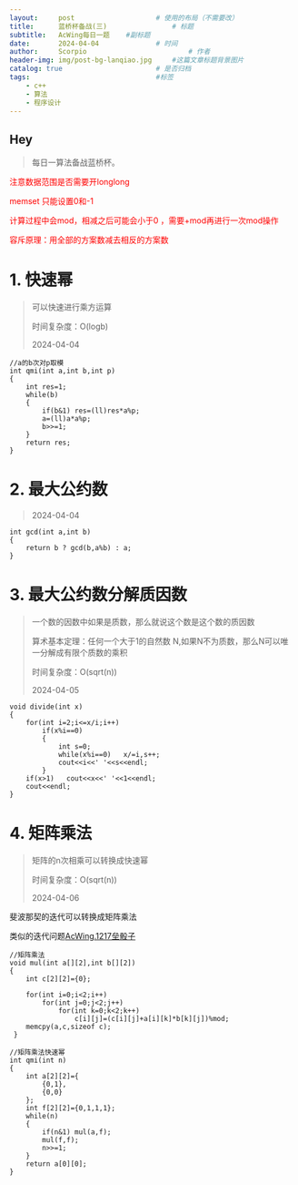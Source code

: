 ```yaml
---
layout:     post   				    # 使用的布局（不需要改）
title:      蓝桥杯备战(三) 				# 标题 
subtitle:   AcWing每日一题    #副标题
date:       2024-04-04 				# 时间
author:     Scorpio 						# 作者
header-img: img/post-bg-lanqiao.jpg 	#这篇文章标题背景图片
catalog: true 						# 是否归档
tags:								#标签
    - c++
    - 算法
    - 程序设计
---
```

## Hey
>每日一算法备战蓝桥杯。

<font color='red'>注意数据范围是否需要开longlong</font>

<font color='red'>memset 只能设置0和-1</font>

<font color='red'>计算过程中会mod，相减之后可能会小于0 ，需要+mod再进行一次mod操作</font>

<font color='red'>容斥原理：用全部的方案数减去相反的方案数</font>

# 1. 快速幂
>可以快速进行乘方运算
>
>时间复杂度：O(logb)
>
>2024-04-04  


```
//a的b次对p取模
int qmi(int a,int b,int p)
{
	int res=1;
	while(b)
	{
		if(b&1)	res=(ll)res*a%p;
		a=(ll)a*a%p;
		b>>=1;
	}
	return res;
}
```

# 2. 最大公约数
>2024-04-04  

```
int gcd(int a,int b)
{
    return b ? gcd(b,a%b) : a; 
}
```

# 3. 最大公约数分解质因数
>一个数的因数中如果是质数，那么就说这个数是这个数的质因数
>
>算术基本定理：任何一个大于1的自然数 N,如果N不为质数，那么N可以唯一分解成有限个质数的乘积
>
>时间复杂度：O(sqrt(n))
>
>2024-04-05 

```
void divide(int x)
{
    for(int i=2;i<=x/i;i++)
        if(x%i==0)
        {
            int s=0;
            while(x%i==0)   x/=i,s++;
            cout<<i<<' '<<s<<endl;
        }
    if(x>1)   cout<<x<<' '<<1<<endl;
    cout<<endl;
}
```


# 4. 矩阵乘法
>矩阵的n次相乘可以转换成快速幂 
>
>时间复杂度：O(sqrt(n))
>
>2024-04-06 


斐波那契的迭代可以转换成矩阵乘法 

类似的迭代问题[AcWing.1217垒骰子](https://www.acwing.com/problem/content/1219/)



```
//矩阵乘法
void mul(int a[][2],int b[][2])
{
    int c[2][2]={0};

    for(int i=0;i<2;i++)
        for(int j=0;j<2;j++)
            for(int k=0;k<2;k++)
                c[i][j]=(c[i][j]+a[i][k]*b[k][j])%mod;
    memcpy(a,c,sizeof c);
 }

//矩阵乘法快速幂
int qmi(int n)
{
    int a[2][2]={
        {0,1},
        {0,0}
    };
    int f[2][2]={0,1,1,1};
    while(n)
    {
        if(n&1) mul(a,f);
        mul(f,f);
        n>>=1;
    }
    return a[0][0];
}
```
